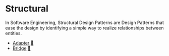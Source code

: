# Structural

In Software Engineering, Structural Design Patterns are Design Patterns that
ease the design by identifying a simple way to realize relationships between
entities.

* [Adapter](adapter) [:book:](http://en.wikipedia.org/wiki/Adapter_pattern)
* [Bridge](bridge) [:book:](http://en.wikipedia.org/wiki/Bridge_pattern)

